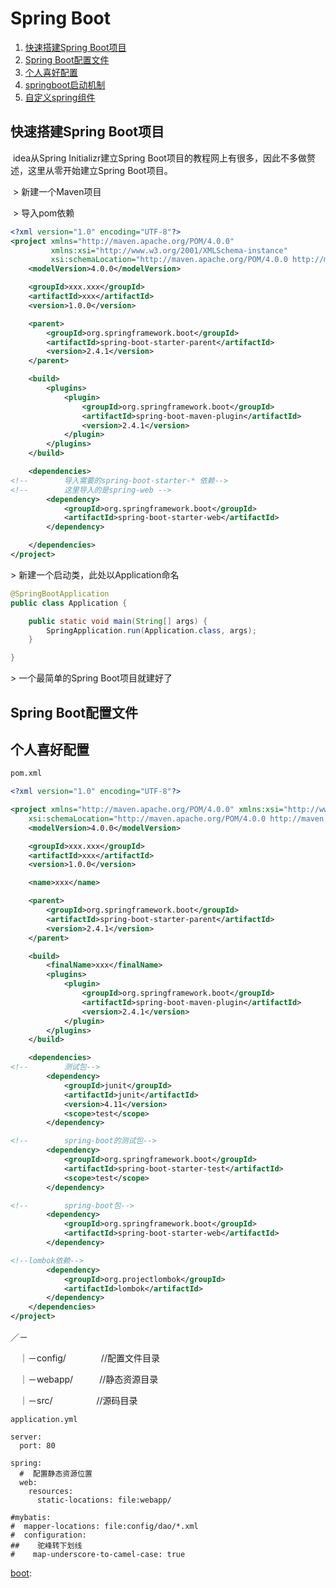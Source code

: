 # Spring Boot

1. [快速搭建Spring Boot项目](#qs)
2. [Spring Boot配置文件](#cf) 
3. [个人喜好配置](#ll)
4. [springboot启动机制][boot]
5. [自定义spring组件][plugin]



[boot]: boot
[plugin]: plugin



## <span id="qs">快速搭建Spring Boot项目</span>

​	idea从Spring Initializr建立Spring Boot项目的教程网上有很多，因此不多做赘述，这里从零开始建立Spring Boot项目。

​	\> 新建一个Maven项目

​	\>  导入pom依赖

```xml
<?xml version="1.0" encoding="UTF-8"?>
<project xmlns="http://maven.apache.org/POM/4.0.0"
		 xmlns:xsi="http://www.w3.org/2001/XMLSchema-instance"
		 xsi:schemaLocation="http://maven.apache.org/POM/4.0.0 http://maven.apache.org/xsd/maven-4.0.0.xsd">
	<modelVersion>4.0.0</modelVersion>

	<groupId>xxx.xxx</groupId>
	<artifactId>xxx</artifactId>
	<version>1.0.0</version>

	<parent>
		<groupId>org.springframework.boot</groupId>
		<artifactId>spring-boot-starter-parent</artifactId>
		<version>2.4.1</version>
	</parent>

	<build>
		<plugins>
			<plugin>
				<groupId>org.springframework.boot</groupId>
				<artifactId>spring-boot-maven-plugin</artifactId>
				<version>2.4.1</version>
			</plugin>
		</plugins>
	</build>

	<dependencies>
<!--		导入需要的spring-boot-starter-* 依赖-->
<!--		这里导入的是spring-web -->
		<dependency>
			<groupId>org.springframework.boot</groupId>
			<artifactId>spring-boot-starter-web</artifactId>
		</dependency>

	</dependencies>
</project>
```

\> 新建一个启动类，此处以Application命名

```java
@SpringBootApplication
public class Application {

	public static void main(String[] args) {
		SpringApplication.run(Application.class, args);
	}

}
```

\> 一个最简单的Spring Boot项目就建好了



## <span id="cf">Spring Boot配置文件</span>



## <span id="ll">个人喜好配置</span>

```xml
pom.xml

<?xml version="1.0" encoding="UTF-8"?>

<project xmlns="http://maven.apache.org/POM/4.0.0" xmlns:xsi="http://www.w3.org/2001/XMLSchema-instance"
	xsi:schemaLocation="http://maven.apache.org/POM/4.0.0 http://maven.apache.org/xsd/maven-4.0.0.xsd">
	<modelVersion>4.0.0</modelVersion>

	<groupId>xxx.xxx</groupId>
	<artifactId>xxx</artifactId>
	<version>1.0.0</version>

	<name>xxx</name>

	<parent>
		<groupId>org.springframework.boot</groupId>
		<artifactId>spring-boot-starter-parent</artifactId>
		<version>2.4.1</version>
	</parent>

	<build>
		<finalName>xxx</finalName>
		<plugins>
			<plugin>
				<groupId>org.springframework.boot</groupId>
				<artifactId>spring-boot-maven-plugin</artifactId>
				<version>2.4.1</version>
			</plugin>
		</plugins>
	</build>

	<dependencies>
<!--		测试包-->
		<dependency>
			<groupId>junit</groupId>
			<artifactId>junit</artifactId>
			<version>4.11</version>
			<scope>test</scope>
		</dependency>

<!--		spring-boot的测试包-->
		<dependency>
			<groupId>org.springframework.boot</groupId>
			<artifactId>spring-boot-starter-test</artifactId>
			<scope>test</scope>
		</dependency>

<!--		spring-boot包-->
		<dependency>
			<groupId>org.springframework.boot</groupId>
			<artifactId>spring-boot-starter-web</artifactId>
		</dependency>

<!--lombok依赖-->
		<dependency>
			<groupId>org.projectlombok</groupId>
			<artifactId>lombok</artifactId>
		</dependency>
	</dependencies>
</project>

```
／－

　｜－config/　　　　//配置文件目录

　｜－webapp/　　　//静态资源目录

　｜－src/　　　　　//源码目录

```properties
application.yml

server:
  port: 80

spring:
  #  配置静态资源位置
  web:
    resources:
      static-locations: file:webapp/

#mybatis:
#  mapper-locations: file:config/dao/*.xml
#  configuration:
##    驼峰转下划线
#    map-underscore-to-camel-case: true
```



[boot]: 